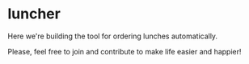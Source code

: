 # luncher
Here we're building the tool for ordering lunches automatically.

Please, feel free to join and contribute to make life easier and happier!
